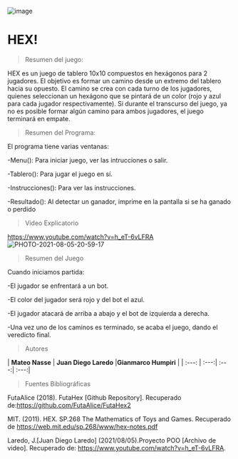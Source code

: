 ![image](https://user-images.githubusercontent.com/68178763/128429704-d3b266dd-5448-4631-ad76-13f07cba481f.png)

# HEX!


> Resumen del juego:


HEX es un juego de tablero 10x10 compuestos en hexágonos para 2 jugadores. El objetivo es formar un camino desde un extremo del tablero hacia su opuesto. El camino se crea con cada turno de los jugadores, quienes seleccionan un hexágono que se pintará de un color (rojo y azul para cada jugador respectivamente). Si durante el transcurso del juego, ya no es posible formar algún camino para ambos jugadores, el juego terminará en empate.


> Resumen del Programa:

El programa tiene varias ventanas:

-Menu(): Para iniciar juego, ver las intrucciones o salir.

-Tablero(): Para jugar el juego en sí.

-Instrucciones(): Para ver las instrucciones.

-Resultado(): Al detectar un ganador, imprime en la pantalla si se ha ganado o perdido

> Video Explicatorio

https://www.youtube.com/watch?v=h_eT-6vLFRA
![PHOTO-2021-08-05-20-59-17](https://user-images.githubusercontent.com/68178763/128444532-5241084f-355a-4f4d-880d-f673b1d83fa2.jpg)

> Resumen del Juego

Cuando iniciamos partida: 

-El jugador se enfrentará a un bot.

-El color del jugador será rojo y del bot el azul.

-El jugador atacará de arriba a abajo y el bot de izquierda a derecha.

-Una vez uno de los caminos es terminado, se acaba el juego, dando el veredicto final.

> Autores

| <a target="_blank">**Mateo Nasse**</a> | <a target="_blank">**Juan Diego Laredo**</a> |<a target="_blank">**Gianmarco Humpiri**</a> |
| :---: | :---:| :---:| :---:|

> Fuentes Bibliográficas

FutaAlice (2018). FutaHex [Github Repository]. Recuperado de:https://github.com/FutaAlice/FutaHex2

MIT. (2011). HEX. SP.268 The Mathematics of Toys and Games. Recuperado de https://web.mit.edu/sp.268/www/hex-notes.pdf

Laredo, J.[Juan Diego Laredo] (2021/08/05).Proyecto POO [Archivo de video]. Recuperado de: https://www.youtube.com/watch?v=h_eT-6vLFRA.
